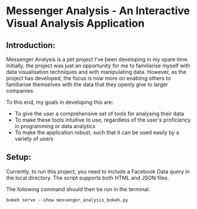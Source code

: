 # Messenger Analysis - An Interactive Visual Analysis Application

## Introduction:
Messenger Analysis is a pet project I've been developing in my spare time. Initially, the project was just an opportunity for me to familiarise myself with data visualisation techniques and with manipulating data. However, as the project has developed, the focus is now more on enabling others to familiarise themselves with the data that they openly give to larger companies.

To this end, my goals in developing this are:
* To give the user a comprehensive set of tools for analysing their data
* To make these tools intuitive to use, regardless of the user's proficiency in programming or data analytics
* To make the application robust, such that it can be used easily by a variety of users

## Setup:
Currently, to run this project, you need to include a Facebook Data query in the local directory. The script supports both HTML and JSON files.

The following command should then be run in the terminal:

```
bokeh serve --show messenger_analysis_bokeh.py
```